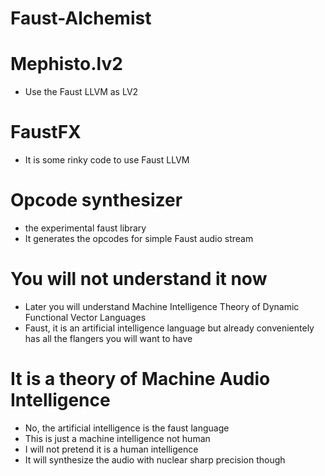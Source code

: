 # Faust-Alchemist

# Mephisto.lv2
* Use the Faust LLVM as LV2

# FaustFX
* It is some rinky code to use Faust LLVM 

# Opcode synthesizer
* the experimental faust library
* It generates the opcodes for simple Faust audio stream

# You will not understand it now
* Later you will understand Machine Intelligence Theory of Dynamic Functional Vector Languages
* Faust, it is an artificial intelligence language but already convenientely has all the flangers you will want to have

# It is a theory of Machine Audio Intelligence
* No, the artificial intelligence is the faust language
* This is just a machine intelligence not human
* I will not pretend it is a human intelligence
* It will synthesize the audio with nuclear sharp precision though
